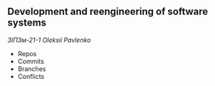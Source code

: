 ## Development and reengineering of software systems
*ЗІПЗм-21-1 Oleksii Pavlenko*
- Repos
- Commits
- Branches
- Conflicts
